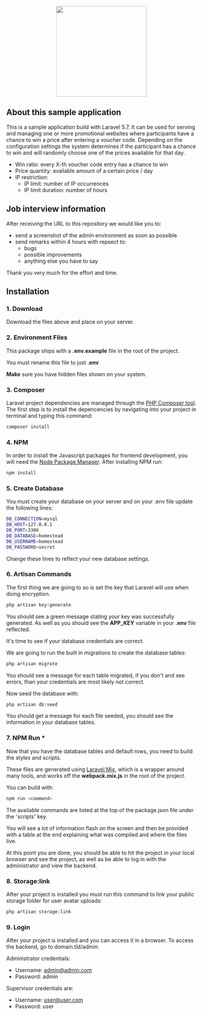 <p align="center"><img src="https://www.creatingwinners.com/assets/templates/img/logo-fc.svg" width="240"></p>

## About this sample application

This is a sample application build with Laravel 5.7. It can be used for serving and managing one or more promotional websites where participants have a chance to win a price after entering a voucher code. Depending on the configuration settings the system determines if the participant has a chance to win and will randomly choose one of the prices available for that day.

- Win ratio: every X-th voucher code entry has a chance to win
- Price quantity: available amount of a certain price / day
- IP restriction:
    - IP limit: number of IP occurrences
    - IP limit duration: number of hours

## Job interview information

After receiving the URL to this repository we would like you to:

- send a screenshot of the admin environment as soon as possible
- send remarks within 4 hours with repsect to:
  - bugs
  - possible improvements
  - anything else you have to say

Thank you very much for the effort and time.


## Installation

### 1. Download
Download the files above and place on your server.

### 2. Environment Files
This package ships with a **.env.example** file in the root of the project.

You must rename this file to just **.env**

**Make** sure you have hidden files shown on your system.

### 3. Composer
Laravel project dependencies are managed through the [PHP Composer tool](http://getcomposer.org/). The first step is to install the depencencies by navigating into your project in terminal and typing this command:

``` bash
composer install
```

### 4. NPM
In order to install the Javascript packages for frontend development, you will need the [Node Package Manager](https://www.npmjs.com/). After installing NPM run:

``` bash
npm install
```

### 5. Create Database
You must create your database on your server and on your .env file update the following lines:

``` bash
DB_CONNECTION=mysql
DB_HOST=127.0.0.1
DB_PORT=3306
DB_DATABASE=homestead
DB_USERNAME=homestead
DB_PASSWORD=secret
```

Change these lines to reflect your new database settings.

### 6. Artisan Commands
The first thing we are going to so is set the key that Laravel will use when doing encryption.

``` bash
php artisan key:generate
```

You should see a green message stating your key was successfully generated. As well as you should see the **APP_KEY** variable in your **.env** file reflected.

It's time to see if your database credentials are correct.

We are going to run the built in migrations to create the database tables:

``` bash
php artisan migrate
```

You should see a message for each table migrated, if you don't and see errors, than your credentials are most likely not correct.

Now seed the database with:

``` bash
php artisan db:seed
```

You should get a message for each file seeded, you should see the information in your database tables.

### 7. NPM Run *
Now that you have the database tables and default rows, you need to build the styles and scripts.

These files are generated using [Laravel Mix](https://laravel.com/docs/5.7/mix), which is a wrapper around many tools, and works off the **webpack.mix.js** in the root of the project.

You can build with:

``` bash
npm run <command>
```

The available commands are listed at the top of the package.json file under the 'scripts' key.

You will see a lot of information flash on the screen and then be provided with a table at the end explaining what was compiled and where the files live.

At this point you are done, you should be able to hit the project in your local browser and see the project, as well as be able to log in with the administrator and view the backend.

### 8. Storage:link
After your project is installed you must run this command to link your public storage folder for user avatar uploads:

``` bash
php artisan storage:link
```

### 9. Login
After your project is installed and you can access it in a browser. To access the backend, go to domain.tld/admin:

Administrator credentials:
- Username: admin@admin.com
- Password: admin

Supervisor credentials are:
- Username: user@user.com
- Password: user
